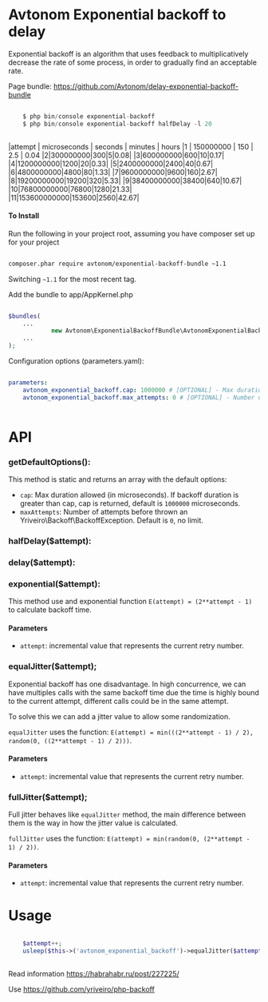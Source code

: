 Avtonom Exponential backoff to delay
==============================

Exponential backoff is an algorithm that uses feedback to multiplicatively decrease the rate of some process, in order to gradually find an acceptable rate.

Page bundle: https://github.com/Avtonom/delay-exponential-backoff-bundle

```php

    $ php bin/console exponential-backoff
    $ php bin/console exponential-backoff halfDelay -l 20
    
```

|attempt | microseconds | seconds | minutes | hours
|1 | 150000000 | 150 | 2.5 | 0.04
|2|300000000|300|5|0.08|
|3|600000000|600|10|0.17|
|4|1200000000|1200|20|0.33|
|5|2400000000|2400|40|0.67|
|6|4800000000|4800|80|1.33|
|7|9600000000|9600|160|2.67|
|8|19200000000|19200|320|5.33|
|9|38400000000|38400|640|10.67|
|10|76800000000|76800|1280|21.33|
|11|153600000000|153600|2560|42.67|

#### To Install

Run the following in your project root, assuming you have composer set up for your project

```sh

composer.phar require avtonom/exponential-backoff-bundle ~1.1

```

Switching `~1.1` for the most recent tag.

Add the bundle to app/AppKernel.php

```php

$bundles(
    ...
            new Avtonom\ExponentialBackoffBundle\AvtonomExponentialBackoffBundle(),
    ...
);

```

Configuration options (parameters.yaml):

``` yaml

parameters:
    avtonom_exponential_backoff.cap: 1000000 # [OPTIONAL] - Max duration allowed (in microseconds). If backoff duration is greater than cap, cap is returned
    avtonom_exponential_backoff.max_attempts: 0 # [OPTIONAL] - Number of attemps before thrown an Exception
    
```

# API

### getDefaultOptions():

This method is static and returns an array with the default options:
- `cap`: Max duration allowed (in microseconds). If backoff duration is greater than cap, cap is returned, default is `1000000` microseconds.
- `maxAttempts`: Number of attempts before thrown an Yriveiro\Backoff\BackoffException. Default is `0`, no limit.

### halfDelay($attempt):

### delay($attempt):

### exponential($attempt):

This method use and exponential function `E(attempt) = (2**attempt - 1)` to calculate backoff time.

#### Parameters
- `attempt`: incremental value that represents the current retry number.

### equalJitter($attempt);

Exponential backoff has one disadvantage. In high concurrence, we can have multiples calls with the same backoff time due the time is highly bound to the current attempt, different calls could be in the same attempt.

To solve this we can add a jitter value to allow some randomization.

`equalJitter` uses the function: `E(attempt) = min(((2**attempt - 1) / 2), random(0, ((2**attempt - 1) / 2)))`.

#### Parameters
- `attempt`: incremental value that represents the current retry number.

### fullJitter($attempt);

Full jitter behaves like `equalJitter` method, the main difference between them is the way in how the jitter value is calculated.

`fullJitter` uses the function: `E(attempt) = min(random(0, (2**attempt - 1) / 2))`.

#### Parameters
- `attempt`: incremental value that represents the current retry number.

# Usage


```php

    $attempt++;
    usleep($this->('avtonom_exponential_backoff')->equalJitter($attempt));
    
```


Read information https://habrahabr.ru/post/227225/

Use https://github.com/yriveiro/php-backoff
